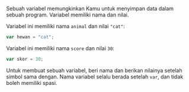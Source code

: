 Sebuah variabel memungkinkan Kamu untuk menyimpan data dalam sebuah program. Variabel memiliki nama dan nilai.

Variabel ini memiliki nama `animal` dan nilai `"cat"`:

```javascript
var hewan = "cat";
```

Variabel ini memiliki nama `score` dan nilai `30`:

```javascript
var skor = 30;
```

Untuk membuat sebuah variabel, beri nama dan berikan nilainya setelah simbol sama dengan. Nama variabel selalu berada setelah `var`, dan tidak boleh memiliki spasi.